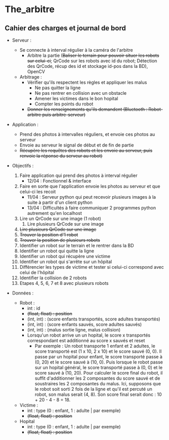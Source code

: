 # The_arbitre

## Cahier des charges et journal de bord

- Serveur :
    - Se connecte à interval régulier à la caméra de l'arbitre
      - Arbitre la partie (<del>Baliser le terrain pour pouvoir situer les robots sur celui-ci</del>; QrCode sur les robots avec id du robot; Détection des QrCode, récup des id et stockage id-pos dans la BD), OpenCV
    - Arbitrage :
      - Vérifier qu'ils respectent les règles et appliquer les malus
        - Ne pas quitter la ligne
        - Ne pas rentrer en collision avec un obstacle
        - Amener les victimes dans le bon hopital
        - Compter les points du robot
      - <del>Donner les renseignements qu'ils demandent (Bluetooth : Robot-arbitre puis arbitre-serveur)</del>
      
- Application :
    - Prend des photos à intervalles réguliers, et envoie ces photos au serveur
    - Envoie au serveur le signal de début et de fin de partie
    - <del>Récupère les requêtes des robots et les envoie au serveur, puis renvoie la réponse du serveur au robot)</del>

- Objectifs :
    1. Faire application qui prend des photos à interval régulier
        - 12/04 : Fonctionnel & interface
    2. Faire en sorte que l'application envoie les photos au serveur et que celui-ci les recoit
        - 11/04 : Serveur python qui peut recevoir plusieurs images à la suite à partir d'un client python
        - 13/04 : Difficultés à faire communiquer 2 programmes python autrement qu'en localhost
    3. Lire un QrCode sur une image (1 robot)
        1. Lire plusieurs QrCode sur une image
    4. <del>Lire plusieurs QrCode sur une image</del>
    5. <del>Trouver la position d'1 robot</del>
    6. <del>Trouver la position de plusieurs robots</del>
    4. Identifier un robot sur le terrain et le rentrer dans la BD
    5. Identifier un robot qui quitte la ligne
    6. Identifier un robot qui récupère une victime
    7. Identifier un robot qui s'arrête sur un hôpital
    8. Différencier les types de victime et tester si celui-ci correspond avec celui de l'hôpital
    9. Identifier la collision de 2 robots
    10. Etapes 4, 5, 6, 7 et 8 avec plusieurs robots

- Données :
    - Robot :
        - int : id
        - <del>(float, float) : position</del>
        - (int, int) : (score enfants transportés, score adultes transportés)
        - (int, int) : (score enfants sauvés, score adultes sauvés)
        - (int, int) : (malus sortie ligne, malus collision)
        - Lorsqu'un robot arrive un un hopital, le score x transportés correspondant est additionné au score x sauvés et reset
            - Par exemple : Un robot transporte 1 enfant et 2 adultes, le score transporté est (1 x 10, 2 x 10) et le score sauvé (0, 0). Il passe par un hopital pour enfant, le score transporté passe à (0, 20) et le score sauvé à (10, 0). Puis lorsque le robot passe sur un hopital général, le score transporté passe à (0, 0) et le score sauvé à (10, 20). Pour calculer le score final du robot, il suffit d'additionner les 2 composantes du score sauvé et de soustraires les 2 composantes du malus. Ici, supposons que le robot soit sorti 2 fois de la ligne et qu'il est percuté un robot, son malus serait (4, 8). Son score final serait donc : 10 + 20 - 4 - 8 = 18.
    - Victime :
        - int : type (0 : enfant, 1 : adulte | par exemple)
        - <del>(float, float) : position</del>
    - Hopital
        - int : type (0 : enfant, 1 : adulte | par exemple)
        - <del>(float, float) : position</del>
